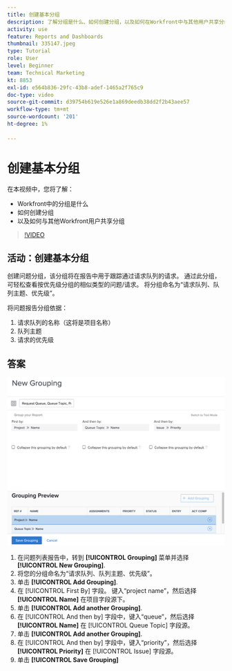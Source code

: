 ```yaml
---
title: 创建基本分组
description: 了解分组是什么、如何创建分组，以及如何在Workfront中与其他用户共享分组。
activity: use
feature: Reports and Dashboards
thumbnail: 335147.jpeg
type: Tutorial
role: User
level: Beginner
team: Technical Marketing
kt: 8853
exl-id: e564b836-29fc-43b8-adef-1465a2f765c9
doc-type: video
source-git-commit: d39754b619e526e1a869deedb38dd2f2b43aee57
workflow-type: tm+mt
source-wordcount: '201'
ht-degree: 1%

---
```


# 创建基本分组

在本视频中，您将了解：

* Workfront中的分组是什么
* 如何创建分组
* 以及如何与其他Workfront用户共享分组

>[!VIDEO](https://video.tv.adobe.com/v/335147/?quality=12)

## 活动：创建基本分组

创建问题分组，该分组将在报告中用于跟踪通过请求队列的请求。 通过此分组，可轻松查看按优先级分组的相似类型的问题/请求。 将分组命名为“请求队列、队列主题、优先级”。

将问题报告分组依据：

1. 请求队列的名称（这将是项目名称）
1. 队列主题
1. 请求的优先级

## 答案

![用于创建新分组的屏幕图像](assets/grouping-exercise.png)

1. 在问题列表报告中，转到 **[!UICONTROL Grouping]** 菜单并选择 **[!UICONTROL New Grouping]**.
1. 将您的分组命名为“请求队列、队列主题、优先级”。
1. 单击 **[!UICONTROL Add Grouping]**.
1. 在 [!UICONTROL First By] 字段。 键入“project name”，然后选择 **[!UICONTROL Name]** 在项目字段源下。
1. 单击 **[!UICONTROL Add another Grouping]**.
1. 在 [!UICONTROL And then by] 字段中，键入“queue”，然后选择 **[!UICONTROL Name]** 在 [!UICONTROL Queue Topic] 字段源。
1. 单击 **[!UICONTROL Add another Grouping]**.
1. 在 [!UICONTROL And then by] 字段中，键入“priority”，然后选择 **[!UICONTROL Priority]** 在 [!UICONTROL Issue] 字段源。
1. 单击 **[!UICONTROL Save Grouping]**
